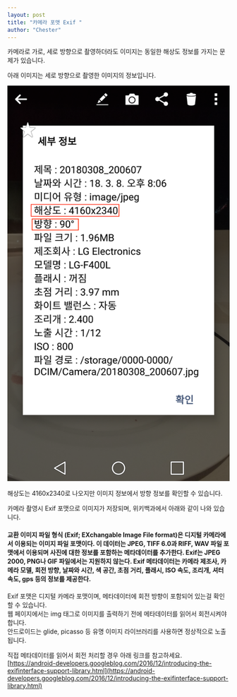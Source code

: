 ```yaml
---
layout: post
title: "카메라 포맷 Exif "
author: "Chester"
---
```


카메라로 가로, 세로 방향으로 촬영하더라도 이미지는 동일한 해상도 정보를 가지는 문제가 있습니다.

아래 이미지는 세로 방향으로 촬영한 이미지의 정보입니다.

<img src="/assets/device-2018-03-31-003638.png">

해상도는 4160x2340로 나오지만 이미지 정보에서 방향 정보를 확인할 수 있습니다.

카메라 촬영시 Exif 포맷으로 이미지가 저장되며, 위키백과에서 아래와 같이 나와 있습니다. 
<h4>
교환 이미지 파일 형식 (Exif; EXchangable Image File format)은 디지털 카메라에서 이용되는 이미지 파일 포맷이다. 이 데이터는 JPEG, TIFF 6.0과 RIFF, WAV 파일 포맷에서 이용되며 사진에 대한 정보를 포함하는 메타데이터를 추가한다. Exif는 JPEG 2000, PNG나 GIF 파일에서는 지원하지 않는다.
Exif 메타데이터는 카메라 제조사, 카메라 모델, 회전 방향, 날짜와 시간, 색 공간, 초점 거리, 플래시, ISO 속도, 조리개, 셔터 속도, gps 등의 정보를 제공한다.
</h4>

Exif 포맷은 디지털 카메라 포맷이며, 메타데이터에 회전 방향이 포함되어 있는걸 확인할 수 있습니다.<br>
웹 페이지에서는 img 태그로 이미지를 출력하기 전에 메타데이터를 읽어서 회전시켜야 합니다.  
안드로이드는 glide, picasso 등 유명 이미지 라이브러리를 사용하면 정상적으로 노출됩니다.

직접 메타데이터를 읽어서 회전 처리할 경우 아래 링크를 참고하세요.
<br>[https://android-developers.googleblog.com/2016/12/introducing-the-exifinterface-support-library.html](https://android-developers.googleblog.com/2016/12/introducing-the-exifinterface-support-library.html)

